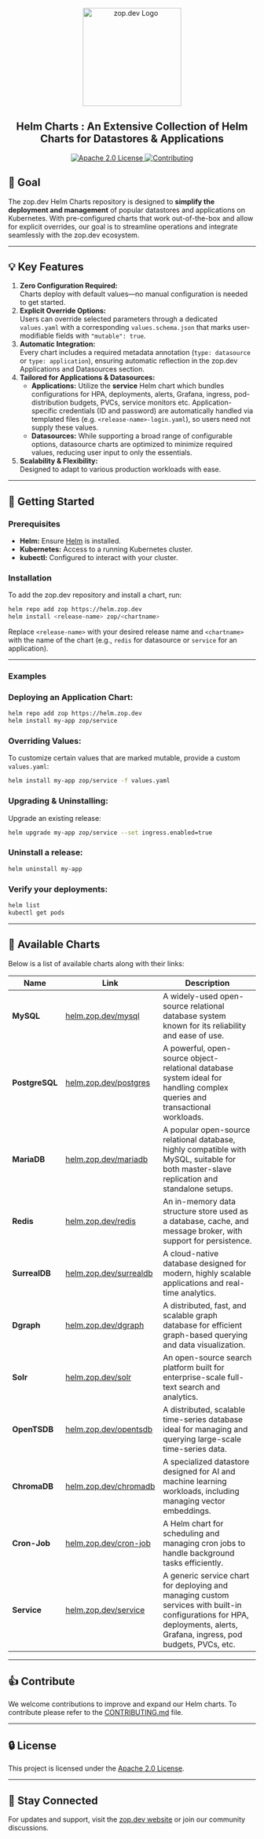 <p align="center">
  <img src="https://zop.dev/resources/cdn/newsletter/zopdev-transparent-logo.png" alt="zop.dev Logo" width="200">
</p>

<h2 align="center">Helm Charts : An Extensive Collection of Helm Charts for Datastores & Applications</h2>

<p align="center">
  <a href="./LICENSE">
    <img src="https://img.shields.io/badge/License-Apache_2.0-blue?style=for-the-badge" alt="Apache 2.0 License">
  </a>
  <a href="./CONTRIBUTING.md">
    <img src="https://img.shields.io/badge/Contribute-Guide-orange?style=for-the-badge" alt="Contributing">
  </a>
</p>

## 🎯 **Goal**

The zop.dev Helm Charts repository is designed to **simplify the deployment and management** of popular datastores and applications on Kubernetes. With pre-configured charts that work out-of-the-box and allow for explicit overrides, our goal is to streamline operations and integrate seamlessly with the zop.dev ecosystem.

---

## 💡 **Key Features**

1. **Zero Configuration Required:**  
   Charts deploy with default values—no manual configuration is needed to get started.
2. **Explicit Override Options:**  
   Users can override selected parameters through a dedicated `values.yaml` with a corresponding `values.schema.json` that marks user-modifiable fields with `"mutable": true`.
3. **Automatic Integration:**  
   Every chart includes a required metadata annotation (`type: datasource` or `type: application`), ensuring automatic reflection in the zop.dev Applications and Datasources section.
4. **Tailored for Applications & Datasources:**  
   - **Applications:** Utilize the **service** Helm chart which bundles configurations for HPA, deployments, alerts, Grafana, ingress, pod-distribution budgets, PVCs, service monitors etc. Application-specific credentials (ID and password) are automatically handled via templated files (e.g. `<release-name>-login.yaml`), so users need not supply these values.
   - **Datasources:** While supporting a broad range of configurable options, datasource charts are optimized to minimize required values, reducing user input to only the essentials.
5. **Scalability & Flexibility:**  
   Designed to adapt to various production workloads with ease.

---

## 🚀 **Getting Started**

### **Prerequisites**
- **Helm:** Ensure [Helm](https://helm.sh/docs/intro/install/) is installed.
- **Kubernetes:** Access to a running Kubernetes cluster.
- **kubectl:** Configured to interact with your cluster.

### **Installation**

To add the zop.dev repository and install a chart, run:

```bash
helm repo add zop https://helm.zop.dev
helm install <release-name> zop/<chartname>
```

Replace `<release-name>` with your desired release name and `<chartname>` with the name of the chart (e.g., `redis` for datasource or `service` for an application).

---

### **Examples**

### **Deploying an Application Chart:**

  ```bash
  helm repo add zop https://helm.zop.dev
  helm install my-app zop/service
  ```

### **Overriding Values:**

  To customize certain values that are marked mutable, provide a custom `values.yaml`:

  ```bash
  helm install my-app zop/service -f values.yaml
  ```

### **Upgrading & Uninstalling:**

  Upgrade an existing release:

  ```bash
  helm upgrade my-app zop/service --set ingress.enabled=true
  ```

###  Uninstall a release:

  ```bash
  helm uninstall my-app
  ```

###  Verify your deployments:

  ```bash
  helm list
  kubectl get pods
  ```

---


## 📂 **Available Charts**

Below is a list of available charts along with their links:

| **Name**      | **Link**                                          | **Description**                                                                                                                                                           |
|---------------|----------------------------------------------------|---------------------------------------------------------------------------------------------------------------------------------------------------------------------------|
| **MySQL**     | [helm.zop.dev/mysql](https://helm.zop.dev/mysql)   | A widely-used open-source relational database system known for its reliability and ease of use.                                                                           |
| **PostgreSQL**| [helm.zop.dev/postgres](https://helm.zop.dev/postgres) | A powerful, open-source object-relational database system ideal for handling complex queries and transactional workloads.                                                |
| **MariaDB**   | [helm.zop.dev/mariadb](https://helm.zop.dev/mariadb) | A popular open-source relational database, highly compatible with MySQL, suitable for both master-slave replication and standalone setups.                               |
| **Redis**     | [helm.zop.dev/redis](https://helm.zop.dev/redis)   | An in-memory data structure store used as a database, cache, and message broker, with support for persistence.                                                           |
| **SurrealDB** | [helm.zop.dev/surrealdb](https://helm.zop.dev/surrealdb) | A cloud-native database designed for modern, highly scalable applications and real-time analytics.                                                                     |
| **Dgraph**    | [helm.zop.dev/dgraph](https://helm.zop.dev/dgraph) | A distributed, fast, and scalable graph database for efficient graph-based querying and data visualization.                                                              |
| **Solr**      | [helm.zop.dev/solr](https://helm.zop.dev/solr)     | An open-source search platform built for enterprise-scale full-text search and analytics.                                                                               |
| **OpenTSDB**  | [helm.zop.dev/opentsdb](https://helm.zop.dev/opentsdb) | A distributed, scalable time-series database ideal for managing and querying large-scale time-series data.                                                                |
| **ChromaDB**  | [helm.zop.dev/chromadb](https://helm.zop.dev/chromadb) | A specialized datastore designed for AI and machine learning workloads, including managing vector embeddings.                                                           |
| **Cron-Job**  | [helm.zop.dev/cron-job](https://helm.zop.dev/cron-job) | A Helm chart for scheduling and managing cron jobs to handle background tasks efficiently.                                                                              |
| **Service**   | [helm.zop.dev/service](https://helm.zop.dev/service)  | A generic service chart for deploying and managing custom services with built-in configurations for HPA, deployments, alerts, Grafana, ingress, pod budgets, PVCs, etc. |

---


## 👍 **Contribute**

We welcome contributions to improve and expand our Helm charts. To contribute please refer to the [CONTRIBUTING.md](./CONTRIBUTING.md) file.

---

## 🔒 **License**

This project is licensed under the [Apache 2.0 License](./LICENSE).

---

## 📣 **Stay Connected**

For updates and support, visit the [zop.dev website](https://helm.zop.dev) or join our community discussions.